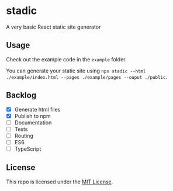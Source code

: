 # stadic

A very basic React static site generator

## Usage

Check out the example code in the `example` folder.

You can generate your static site using `npx stadic --html ./example/index.html --pages ./example/pages --ouput ./public`.

## Backlog

- [x] Generate html files
- [x] Publish to npm
- [ ] Documentation
- [ ] Tests
- [ ] Routing
- [ ] ES6
- [ ] TypeScript

## License

This repo is licensed under the [MIT License](LICENSE).